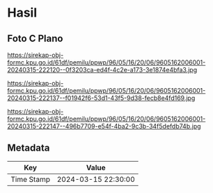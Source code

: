# Hasil

## Foto C Plano

https://sirekap-obj-formc.kpu.go.id/61df/pemilu/ppwp/96/05/16/20/06/9605162006001-20240315-222120--0f3203ca-ed4f-4c2e-a173-3e1874e4bfa3.jpg

https://sirekap-obj-formc.kpu.go.id/61df/pemilu/ppwp/96/05/16/20/06/9605162006001-20240315-222137--f01942f6-53d1-43f5-9d38-fecb8e4fd169.jpg

https://sirekap-obj-formc.kpu.go.id/61df/pemilu/ppwp/96/05/16/20/06/9605162006001-20240315-222147--496b7709-e54f-4ba2-9c3b-34f5defdb74b.jpg


## Metadata

| Key        | Value               |
| ---------- | ------------------- |
| Time Stamp | 2024-03-15 22:30:00 |



